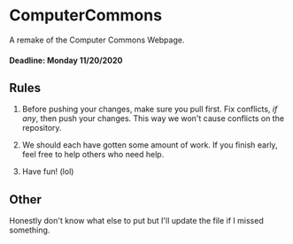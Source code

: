 # ComputerCommons
A remake of the Computer Commons Webpage.

#### Deadline: Monday 11/20/2020

## Rules
1) Before pushing your changes, make sure you pull first. Fix conflicts, _if any_, then push your changes.
This way we won't cause conflicts on the repository.

2) We should each have gotten some amount of work. If you finish early, feel free to help others who need help.

3) Have fun! (lol)

## Other
Honestly don't know what else to put but I'll update the file if I missed something.
